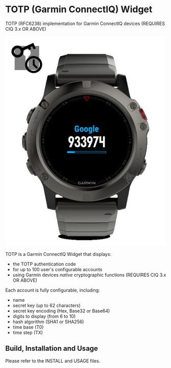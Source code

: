TOTP (Garmin ConnectIQ) Widget
==============================
TOTP (RFC6238) implementation for Garmin ConnectIQ devices
(REQUIRES CIQ 3.x OR ABOVE)


   ![TOTP-Overview](overview.jpg)


TOTP is a Garmin ConnectIQ Widget that displays:
 - the TOTP authentication code
 - for up to 100 user's configurable accounts
 - using Garmin devices *native* cryptographic functions
   (REQUIRES CIQ 3.x OR ABOVE)

Each account is fully configurable, including:
 - name
 - secret key (up to 62 characters)
 - secret key encoding (Hex, Base32 or Base64)
 - digits to display (from 6 to 10)
 - hash algorithm (SHA1 or SHA256)
 - time base (T0)
 - time step (TX)


Build, Installation and Usage
-----------------------------

Please refer to the INSTALL and USAGE files.

